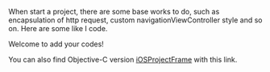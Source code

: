 When start a project, there are some base works to do, such as encapsulation of http request, custom navigationViewController style and so on. Here are some like I code.

Welcome to add your codes!

You can also find Objective-C version [iOSProjectFrame](https://github.com/DingHub/iOSProjectFrame) with this link.
